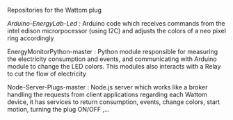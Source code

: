 Repositories for the Wattom plug 

*Arduino-EnergyLab-Led :* Arduino code which receives commands from the intel edison microrpocessor (using I2C) and adjusts the colors of a neo pixel ring accordingly

EnergyMonitorPython-master : Python module responsible for measuring the electricity consumption and events, and communicating with Arduino module to change the LED colors. This modules also interacts with a Relay to cut the flow of electricity

Node-Server-Plugs-master : Node.js server which works like a broker handling the requests from client applications regarding each Wattom device, it has services to return consumption, events, change colors, start motion, turning the plug ON/OFF ,...

